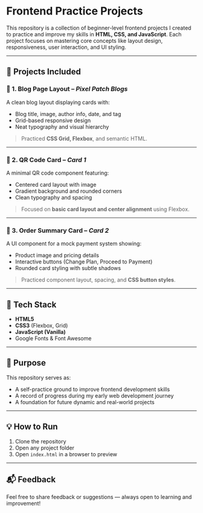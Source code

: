 # Frontend Practice Projects

This repository is a collection of beginner-level frontend projects I created to practice and improve my skills in **HTML, CSS, and JavaScript**. Each project focuses on mastering core concepts like layout design, responsiveness, user interaction, and UI styling.

---

## 🧩 Projects Included

### 📌 1. Blog Page Layout – *Pixel Patch Blogs*
A clean blog layout displaying cards with:
- Blog title, image, author info, date, and tag
- Grid-based responsive design
- Neat typography and visual hierarchy  
> Practiced **CSS Grid, Flexbox**, and semantic HTML.

---

### 📌 2. QR Code Card – *Card 1*
A minimal QR code component featuring:
- Centered card layout with image
- Gradient background and rounded corners
- Clean typography and spacing  
> Focused on **basic card layout and center alignment** using Flexbox.

---

### 📌 3. Order Summary Card – *Card 2*
A UI component for a mock payment system showing:
- Product image and pricing details
- Interactive buttons (Change Plan, Proceed to Payment)
- Rounded card styling with subtle shadows  
> Practiced component layout, spacing, and **CSS button styles**.

---

## 🚀 Tech Stack

- **HTML5**
- **CSS3** (Flexbox, Grid)
- **JavaScript (Vanilla)**
- Google Fonts & Font Awesome

---

## 🎯 Purpose

This repository serves as:
- A self-practice ground to improve frontend development skills
- A record of progress during my early web development journey
- A foundation for future dynamic and real-world projects

---

## 💡 How to Run

1. Clone the repository  
2. Open any project folder 
3. Open `index.html` in a browser to preview

---

## 📬 Feedback

Feel free to share feedback or suggestions — always open to learning and improvement!


